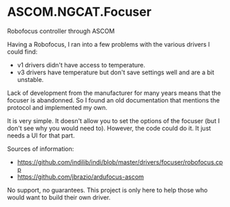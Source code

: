# ASCOM.NGCAT.Focuser
Robofocus controller through ASCOM

Having a Robofocus, I ran into a few problems with the various drivers I could find:
- v1 drivers didn't have access to temperature.
- v3 drivers have temperature but don't save settings well and are a bit unstable.

Lack of development from the manufacturer for many years means that the focuser is abandonned. So I found an old documentation that mentions the protocol and implemented my own.

It is very simple. It doesn't allow you to set the options of the focuser (but I don't see why you would need to). However, the code could do it. It just needs a UI for that part.

Sources of information:
- https://github.com/indilib/indi/blob/master/drivers/focuser/robofocus.cpp
- https://github.com/jbrazio/ardufocus-ascom

No support, no guarantees. This project is only here to help those who would want to build their own driver.